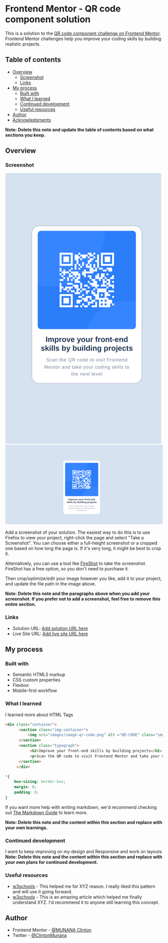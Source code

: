 # Frontend Mentor - QR code component solution

This is a solution to the [QR code component challenge on Frontend Mentor](https://www.frontendmentor.io/challenges/qr-code-component-iux_sIO_H). Frontend Mentor challenges help you improve your coding skills by building realistic projects. 

## Table of contents

- [Overview](#overview)
  - [Screenshot](#screenshot)
  - [Links](#links)
- [My process](#my-process)
  - [Built with](#built-with)
  - [What I learned](#what-i-learned)
  - [Continued development](#continued-development)
  - [Useful resources](#useful-resources)
- [Author](#author)
- [Acknowledgments](#acknowledgments)

**Note: Delete this note and update the table of contents based on what sections you keep.**

## Overview

### Screenshot

![](./images/mobile%20screen%20shot.png)
![](./images/desktopscreenshot.png)

Add a screenshot of your solution. The easiest way to do this is to use Firefox to view your project, right-click the page and select "Take a Screenshot". You can choose either a full-height screenshot or a cropped one based on how long the page is. If it's very long, it might be best to crop it.

Alternatively, you can use a tool like [FireShot](https://getfireshot.com/) to take the screenshot. FireShot has a free option, so you don't need to purchase it. 

Then crop/optimize/edit your image however you like, add it to your project, and update the file path in the image above.

**Note: Delete this note and the paragraphs above when you add your screenshot. If you prefer not to add a screenshot, feel free to remove this entire section.**

### Links

- Solution URL: [Add solution URL here](https://github.com/clin2on3mun/qr-code-component)
- Live Site URL: [Add live site URL here](https://clin2on3mun.github.io/qr-code-component/)
## My process

### Built with

- Semantic HTML5 markup
- CSS custom properties
- Flexbox
- Mobile-first workflow


### What I learned

I learned more about HTML Tags

```html
<div class="container">
      <section class="img-container">
          <img src="images/image-qr-code.png" alt ="QR-CODE" class="img-qr">
      </section>
      <section class="typograph">
           <h2>Improve your front-end skills by building projects</h2>
           <p>Scan the QR code to visit Frontend Mentor and take your coding skills to the next level</p>
      </section>
     </div>
```
```css
*{
    box-sizing: border-box;
    margin: 0;
    padding: 0;
}
```


If you want more help with writing markdown, we'd recommend checking out [The Markdown Guide](https://www.markdownguide.org/) to learn more.

**Note: Delete this note and the content within this section and replace with your own learnings.**

### Continued development

I want to keep improving on my design and Responsive and work on layouts
**Note: Delete this note and the content within this section and replace with your own plans for continued development.**

### Useful resources

- [w3schools](https://www.w3schools.com/html/default.asp) - This helped me for XYZ reason. I really liked this pattern and will use it going forward.
- [w3schools](https://www.w3schools.com/css/default.asp) - This is an amazing article which helped me finally understand XYZ. I'd recommend it to anyone still learning this concept.

## Author

- Frontend Mentor - [@MUNANA Clinton](https://www.frontendmentor.io/profile/clin2on3mun)
- Twitter - [@ClintonMunana](https://twitter.com/ClintonMunana)



